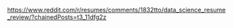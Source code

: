 https://www.reddit.com/r/resumes/comments/1832tto/data_science_resume_review/?chainedPosts=t3_11dfg2z

